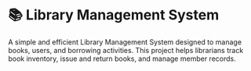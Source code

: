 # 📚 Library Management System

A simple and efficient Library Management System designed to manage books, users, and borrowing activities. This project helps librarians track book inventory, issue and return books, and manage member records.


